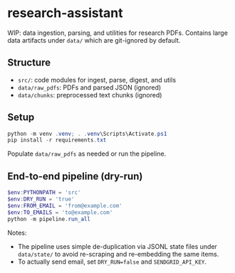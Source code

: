 # research-assistant

WIP: data ingestion, parsing, and utilities for research PDFs. Contains large data artifacts under `data/` which are git-ignored by default.

## Structure

- `src/`: code modules for ingest, parse, digest, and utils
- `data/raw_pdfs`: PDFs and parsed JSON (ignored)
- `data/chunks`: preprocessed text chunks (ignored)

## Setup

```powershell
python -m venv .venv; . .venv\Scripts\Activate.ps1
pip install -r requirements.txt
```

Populate `data/raw_pdfs` as needed or run the pipeline.

## End-to-end pipeline (dry-run)

```powershell
$env:PYTHONPATH = 'src'
$env:DRY_RUN = 'true'
$env:FROM_EMAIL = 'from@example.com'
$env:TO_EMAILS = 'to@example.com'
python -m pipeline.run_all
```

Notes:
- The pipeline uses simple de-duplication via JSONL state files under `data/state/` to avoid re-scraping and re-embedding the same items.
- To actually send email, set `DRY_RUN=false` and `SENDGRID_API_KEY`.
